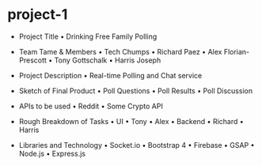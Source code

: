 # project-1

* Project Title
	• Drinking Free Family Polling

* Team Tame & Members
	• Tech Chumps
		• Richard Paez
		• Alex Florian-Prescott
		• Tony Gottschalk
		• Harris Joseph

* Project Description
	• Real-time Polling and Chat service

* Sketch of Final Product
	• Poll Questions
	• Poll Results
	• Poll Discussion
	
* APIs to be used
	• Reddit
	• Some Crypto API

* Rough Breakdown of Tasks
	• UI
		• Tony
		• Alex
	• Backend
		• Richard
		• Harris

* Libraries and Technology
	• Socket.io
	• Bootstrap 4
	• Firebase
	• GSAP
	• Node.js
	• Express.js









